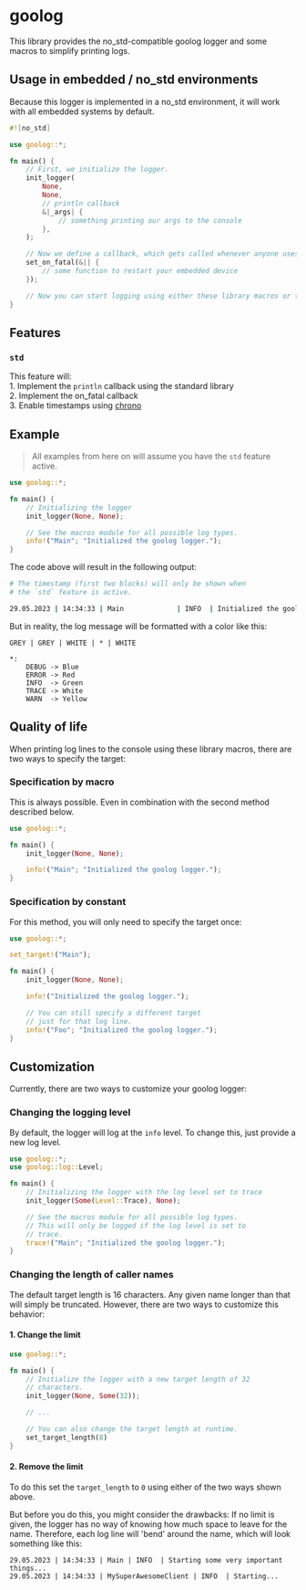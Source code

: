 # goolog

This library provides the no_std-compatible goolog logger and some macros to simplify printing logs.

## Usage in embedded / no_std environments

Because this logger is implemented in a no_std environment, it will work with all embedded systems by default.

```rust
#![no_std]

use goolog::*;

fn main() {
    // First, we initialize the logger.
    init_logger(
        None,
        None,
        // println callback
        &|_args| {
            // something printing our args to the console
        },
    );

    // Now we define a callback, which gets called whenever anyone uses the fatal! macro.
    set_on_fatal(&|| {
        // some function to restart your embedded device
    });

    // Now you can start logging using either these library macros or the log crates ones.
}
```


## Features

### `std`

This feature will: \
    1. Implement the `println` callback using the standard library \
    2. Implement the on_fatal callback \
    3. Enable timestamps using [chrono](https://crates.io/crates/chrono/0.4.34)

## Example

> All examples from here on will assume you have the `std` feature active.

```rust
use goolog::*;

fn main() {
    // Initializing the logger
    init_logger(None, None);

    // See the macros module for all possible log types.
    info!("Main"; "Initialized the goolog logger.");
}
```

The code above will result in the following output:

```bash
# The timestamp (first two blocks) will only be shown when
# the `std` feature is active.

29.05.2023 | 14:34:33 | Main             | INFO  | Initialized the goolog logger.
```

But in reality, the log message will be formatted with a color like this:

```text
GREY | GREY | WHITE | * | WHITE

*:
    DEBUG -> Blue
    ERROR -> Red
    INFO  -> Green
    TRACE -> White
    WARN  -> Yellow
```

## Quality of life

When printing log lines to the console using these library macros, there are two ways to specify the target:

### Specification by macro

This is always possible. Even in combination with the second method described below.

```rust
use goolog::*;

fn main() {
    init_logger(None, None);

    info!("Main"; "Initialized the goolog logger.");
}
```

### Specification by constant

For this method, you will only need to specify the target once:

```rust
use goolog::*;

set_target!("Main");

fn main() {
    init_logger(None, None);

    info!("Initialized the goolog logger.");

    // You can still specify a different target
    // just for that log line.
    info!("Foo"; "Initialized the goolog logger.");
}
```

## Customization

Currently, there are two ways to customize your goolog logger:

### Changing the logging level

By default, the logger will log at the `info` level. To change this, just provide a new log level.

```rust
use goolog::*;
use goolog::log::Level;

fn main() {
    // Initializing the logger with the log level set to trace
    init_logger(Some(Level::Trace), None);

    // See the macros module for all possible log types.
    // This will only be logged if the log level is set to
    // trace.
    trace!("Main"; "Initialized the goolog logger.");
}
```

### Changing the length of caller names

The default target length is 16 characters. Any given name longer than that will simply be truncated. However, there are two ways to customize this behavior:

#### 1. Change the limit

```rust
use goolog::*;

fn main() {
    // Initialize the logger with a new target length of 32
    // characters.
    init_logger(None, Some(32));

    // ...

    // You can also change the target length at runtime.
    set_target_length(8)
}
```

#### 2. Remove the limit

To do this set the `target_length` to `0` using either of the two ways shown above.

But before you do this, you might consider the drawbacks:
If no limit is given, the logger has no way of knowing how much space to leave for the name. Therefore, each log line will 'bend' around the name, which will look something like this:

```text
29.05.2023 | 14:34:33 | Main | INFO  | Starting some very important things...
29.05.2023 | 14:34:33 | MySuperAwesomeClient | INFO  | Starting...
```
